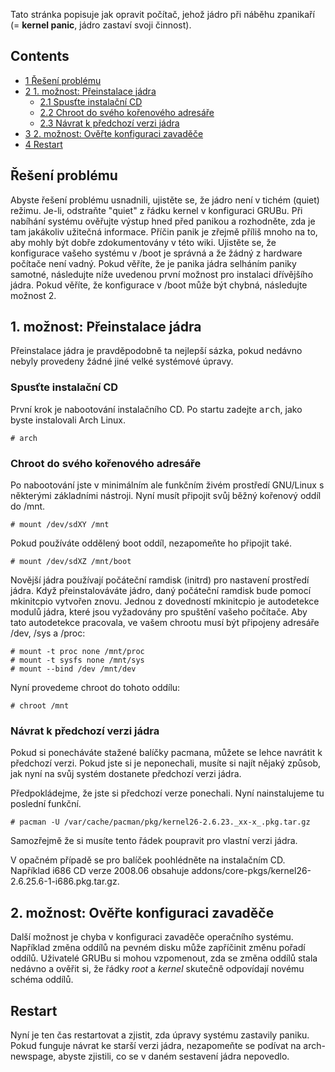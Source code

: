 Tato stránka popisuje jak opravit počítač, jehož jádro při náběhu zpanikaří (= **kernel panic**, jádro zastaví svoji činnost).

## Contents

*   [1 Řešení problému](#.C5.98e.C5.A1en.C3.AD_probl.C3.A9mu)
*   [2 1\. možnost: Přeinstalace jádra](#1._mo.C5.BEnost:_P.C5.99einstalace_j.C3.A1dra)
    *   [2.1 Spusťte instalační CD](#Spus.C5.A5te_instala.C4.8Dn.C3.AD_CD)
    *   [2.2 Chroot do svého kořenového adresáře](#Chroot_do_sv.C3.A9ho_ko.C5.99enov.C3.A9ho_adres.C3.A1.C5.99e)
    *   [2.3 Návrat k předchozí verzi jádra](#N.C3.A1vrat_k_p.C5.99edchoz.C3.AD_verzi_j.C3.A1dra)
*   [3 2\. možnost: Ověřte konfiguraci zavaděče](#2._mo.C5.BEnost:_Ov.C4.9B.C5.99te_konfiguraci_zavad.C4.9B.C4.8De)
*   [4 Restart](#Restart)

## Řešení problému

Abyste řešení problému usnadnili, ujistěte se, že jádro není v tichém (quiet) režimu. Je-li, odstraňte "quiet" z řádku kernel v konfiguraci GRUBu. Při nabíhání systému ověřujte výstup hned před panikou a rozhodněte, zda je tam jakákoliv užitečná informace. Příčin panik je zřejmě příliš mnoho na to, aby mohly být dobře zdokumentovány v této wiki. Ujistěte se, že konfigurace vašeho systému v /boot je správná a že žádný z hardware počítače není vadný. Pokud věříte, že je panika jádra selháním paniky samotné, následujte níže uvedenou první možnost pro instalaci dřívějšího jádra. Pokud věříte, že konfigurace v /boot může být chybná, následujte možnost 2.

## 1\. možnost: Přeinstalace jádra

Přeinstalace jádra je pravděpodobně ta nejlepší sázka, pokud nedávno nebyly provedeny žádné jiné velké systémové úpravy.

### Spusťte instalační CD

První krok je nabootování instalačního CD. Po startu zadejte <tt>arch</tt>, jako byste instalovali Arch Linux.

```
# arch

```

### Chroot do svého kořenového adresáře

Po nabootování jste v minimálním ale funkčním živém prostředí GNU/Linux s některými základními nástroji. Nyní musít připojit svůj běžný kořenový oddíl do /mnt.

```
# mount /dev/sdXY /mnt

```

Pokud používáte oddělený boot oddíl, nezapomeňte ho připojit také.

```
# mount /dev/sdXZ /mnt/boot

```

Novější jádra používají počáteční ramdisk (initrd) pro nastavení prostředí jádra. Když přeinstalováváte jádro, daný počáteční ramdisk bude pomocí mkinitcpio vytvořen znovu. Jednou z dovedností mkinitcpio je autodetekce modulů jádra, které jsou vyžadovány pro spuštění vašeho počítače. Aby tato autodetekce pracovala, ve vašem chrootu musí být připojeny adresáře /dev, /sys a /proc:

```
# mount -t proc none /mnt/proc
# mount -t sysfs none /mnt/sys
# mount --bind /dev /mnt/dev

```

Nyní provedeme chroot do tohoto oddílu:

```
# chroot /mnt

```

### Návrat k předchozí verzi jádra

Pokud si ponecháváte stažené balíčky pacmana, můžete se lehce navrátit k předchozí verzi. Pokud jste si je neponechali, musíte si najít nějaký způsob, jak nyní na svůj systém dostanete předchozí verzi jádra.

Předpokládejme, že jste si předchozí verze ponechali. Nyní nainstalujeme tu poslední funkční.

```
# pacman -U /var/cache/pacman/pkg/kernel26-2.6.23._xx-x_.pkg.tar.gz

```

Samozřejmě že si musíte tento řádek poupravit pro vlastní verzi jádra.

V opačném případě se pro balíček poohlédněte na instalačním CD. Například i686 CD verze 2008.06 obsahuje addons/core-pkgs/kernel26-2.6.25.6-1-i686.pkg.tar.gz.

## 2\. možnost: Ověřte konfiguraci zavaděče

Další možnost je chyba v konfiguraci zavaděče operačního systému. Například změna oddílů na pevném disku může zapříčinit změnu pořadí oddílů. Uživatelé GRUBu si mohou vzpomenout, zda se změna oddílů stala nedávno a ověřit si, že řádky _root_ a _kernel_ skutečně odpovídají novému schéma oddílů.

## Restart

Nyní je ten čas restartovat a zjistit, zda úpravy systému zastavily paniku. Pokud funguje návrat ke starší verzi jádra, nezapomeňte se podívat na arch-newspage, abyste zjistili, co se v daném sestavení jádra nepovedlo.
